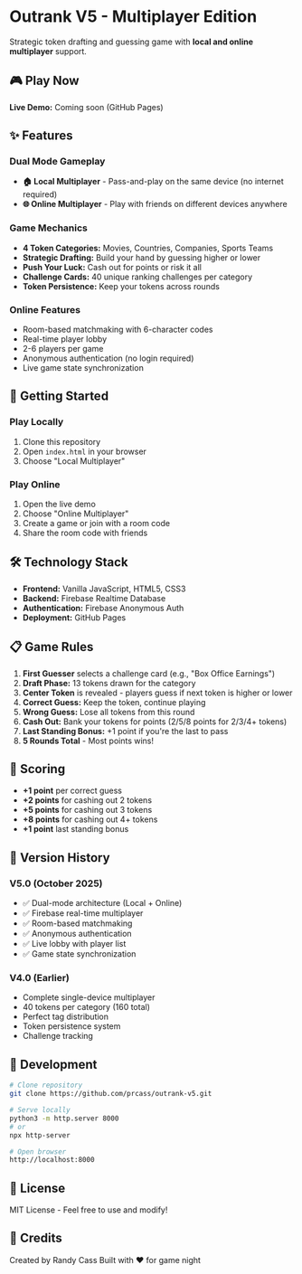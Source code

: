 # Outrank V5 - Multiplayer Edition

Strategic token drafting and guessing game with **local and online multiplayer** support.

## 🎮 Play Now

**Live Demo:** Coming soon (GitHub Pages)

## ✨ Features

### Dual Mode Gameplay
- **🏠 Local Multiplayer** - Pass-and-play on the same device (no internet required)
- **🌐 Online Multiplayer** - Play with friends on different devices anywhere

### Game Mechanics
- **4 Token Categories:** Movies, Countries, Companies, Sports Teams
- **Strategic Drafting:** Build your hand by guessing higher or lower
- **Push Your Luck:** Cash out for points or risk it all
- **Challenge Cards:** 40 unique ranking challenges per category
- **Token Persistence:** Keep your tokens across rounds

### Online Features
- Room-based matchmaking with 6-character codes
- Real-time player lobby
- 2-6 players per game
- Anonymous authentication (no login required)
- Live game state synchronization

## 🚀 Getting Started

### Play Locally
1. Clone this repository
2. Open `index.html` in your browser
3. Choose "Local Multiplayer"

### Play Online
1. Open the live demo
2. Choose "Online Multiplayer"
3. Create a game or join with a room code
4. Share the room code with friends

## 🛠️ Technology Stack

- **Frontend:** Vanilla JavaScript, HTML5, CSS3
- **Backend:** Firebase Realtime Database
- **Authentication:** Firebase Anonymous Auth
- **Deployment:** GitHub Pages

## 📋 Game Rules

1. **First Guesser** selects a challenge card (e.g., "Box Office Earnings")
2. **Draft Phase:** 13 tokens drawn for the category
3. **Center Token** is revealed - players guess if next token is higher or lower
4. **Correct Guess:** Keep the token, continue playing
5. **Wrong Guess:** Lose all tokens from this round
6. **Cash Out:** Bank your tokens for points (2/5/8 points for 2/3/4+ tokens)
7. **Last Standing Bonus:** +1 point if you're the last to pass
8. **5 Rounds Total** - Most points wins!

## 🎯 Scoring

- **+1 point** per correct guess
- **+2 points** for cashing out 2 tokens
- **+5 points** for cashing out 3 tokens
- **+8 points** for cashing out 4+ tokens
- **+1 point** last standing bonus

## 📝 Version History

### V5.0 (October 2025)
- ✅ Dual-mode architecture (Local + Online)
- ✅ Firebase real-time multiplayer
- ✅ Room-based matchmaking
- ✅ Anonymous authentication
- ✅ Live lobby with player list
- ✅ Game state synchronization

### V4.0 (Earlier)
- Complete single-device multiplayer
- 40 tokens per category (160 total)
- Perfect tag distribution
- Token persistence system
- Challenge tracking

## 🔧 Development

```bash
# Clone repository
git clone https://github.com/prcass/outrank-v5.git

# Serve locally
python3 -m http.server 8000
# or
npx http-server

# Open browser
http://localhost:8000
```

## 📄 License

MIT License - Feel free to use and modify!

## 🙏 Credits

Created by Randy Cass
Built with ❤️ for game night
